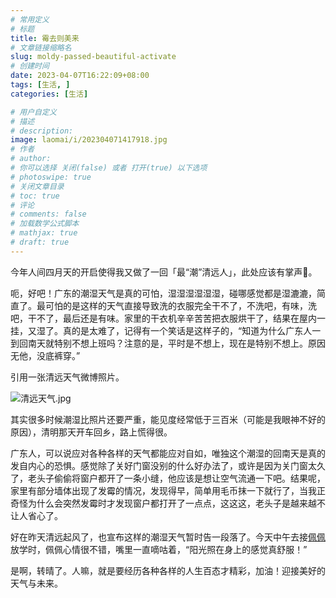 ```yaml
---
# 常用定义
# 标题
title: 霉去则美来
# 文章链接缩略名
slug: moldy-passed-beautiful-activate
# 创建时间
date: 2023-04-07T16:22:09+08:00
tags: [生活, ]
categories: [生活]

# 用户自定义
# 描述
# description: 
image: laomai/i/202304071417918.jpg
# 作者
# author: 
# 你可以选择 关闭(false) 或者 打开(true) 以下选项
# photoswipe: true
# 关闭文章目录
# toc: true
# 评论
# comments: false
# 加载数学公式脚本
# mathjax: true
# draft: true
---
```


今年人间四月天的开启使得我又做了一回「最“潮”清远人」，此处应该有掌声👏。

呃，好吧！广东的潮湿天气是真的可怕，湿湿湿湿湿湿，碰哪感觉都是湿漉漉，简直了。最可怕的是这样的天气直接导致洗的衣服完全干不了，不洗吧，有味，洗吧，干不了，最后还是有味。家里的干衣机辛辛苦苦把衣服烘干了，结果在屋内一挂，又湿了。真的是太难了，记得有一个笑话是这样子的，“知道为什么广东人一到回南天就特别不想上班吗？注意的是，平时是不想上，现在是特别不想上。原因无他，没底裤穿。”

引用一张清远天气微博照片。

![清远天气.jpg](https://sdn.qylao.com/laomai/i/202307301316895.jpg)

其实很多时候潮湿比照片还要严重，能见度经常低于三百米（可能是我眼神不好的原因），清明那天开车回乡，路上慌得很。

广东人，可以说应对各种各样的天气都能应对自如，唯独这个潮湿的回南天是真的发自内心的恐惧。感觉除了关好门窗没别的什么好办法了，或许是因为关门窗太久了，老头子偷偷将窗户都开了一条小缝，他应该是想让空气流通一下吧。结果呢，家里有部分墙体出现了发霉的情况，发现得早，简单用毛币抹一下就行了，当我正奇怪为什么会突然发霉时才发现窗户都打开了一点点，这这这，老头子是越来越不让人省心了。

好在昨天清远起风了，也宣布这样的潮湿天气暂时告一段落了。今天中午去接[佩佩](tags/佩佩.md)放学时，佩佩心情很不错，嘴里一直嘀咕着，“阳光照在身上的感觉真舒服！”

是啊，转晴了。人嘛，就是要经历各种各样的人生百态才精彩，加油！迎接美好的天气与未来。